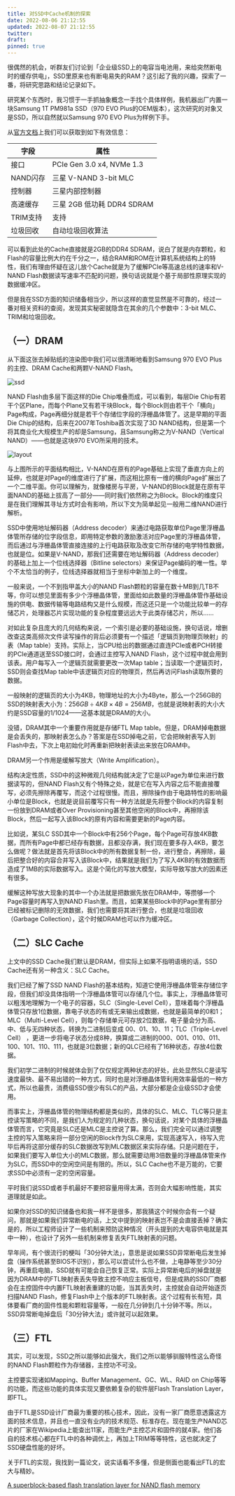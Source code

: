 ```yaml
---
title: 对SSD中Cache机制的探索
date: 2022-08-06 21:12:55
updated: 2022-08-07 21:12:55
twitter: 
draft: 
pinned: true
---
```


很偶然的机会，听群友们讨论到「企业级SSD上的电容当电池用，来给突然断电时的缓存供电」，SSD里原来也有断电易失的RAM？这引起了我的兴趣，探索了一番，将研究思路和结论记录如下。

研究某个东西时，我习惯于一手抓抽象概念一手找个具体样例，我机器出厂内置一块Samsung 1T PM981a SSD（970 EVO Plus的OEM版本），这次研究的对象又是SSD，所以自然就以Samsung 970 EVO Plus为样例下手。

从[官方文档](https://www.samsung.com/cn/memory-storage/nvme-ssd/970-evo-plus-nvme-m-2-2tb-mz-v7s2t0bw/)上我们可以获取到如下有效信息：

| **字段** | **属性**                   |
| -------- | -------------------------- |
| 接口     | PCIe Gen 3.0 x4, NVMe 1.3  |
| NAND闪存 | 三星 V-NAND 3-bit MLC      |
| 控制器   | 三星内部控制器             |
| 高速缓存 | 三星 2GB 低功耗 DDR4 SDRAM |
| TRIM支持 | 支持                       |
| 垃圾回收 | 自动垃圾回收算法           |

可以看到此处的Cache直接就是2GB的DDR4 SDRAM，说白了就是内存颗粒，和Flash的容量比例大约在千分之一，结合RAM和ROM在计算机系统结构上的特性，我们有理由怀疑在这儿放个Cache就是为了缓解PCIe等高速总线的速率和V-NAND Flash数据读写速率不匹配的问题，换句话说就是个基于局部性原理实现的数据缓冲区。

但是我在SSD方面的知识储备相当少，所以这样的直觉显然是不可靠的，经过一番对相关资料的查阅，发现其实秘密就隐含在其余的几个参数中：3-bit MLC、TRIM和垃圾回收。

## （一）DRAM

从下面这张去掉贴纸的渲染图中我们可以很清晰地看到Samsung 970 EVO Plus的主控、DRAM Cache和两颗V-NAND Flash。

![ssd](images/Samsung_970_EVO_Plus_NVMe_SSD.jpg)

NAND Flash由多层下面这样的Die Chip堆叠而成，可以看到，每层Die Chip有若干个区Plane，而每个Plane又有若干块Block，每个Block则由若干个「横向」Page构成，Page再细分就是若干个存储位字段的浮栅晶体管了。这是早期的平面Die Chip的结构，后来在2007年Toshiba首次实现了3D NAND结构，但是第一个将其商业化大规模生产的却是Samsung，且Samsung称之为V-NAND（Vertical NAND）——也就是这块970 EVO所采用的技术。

![layout](images/nand-flash-die-layout.png)

与上图所示的平面结构相比，V-NAND在原有的Page基础上实现了垂直方向上的延伸，也就是对Page的维度进行了扩展，而这相比原有一维的横向Page扩展出了一个二维平面。你可以理解为，就像楼房与平房，V-NAND的Block就是在原有平面NAND的基础上拔高了一部分——同时我们依然称之为Block。Block的维度只是在我们理解其寻址方式时会有影响，所以下文为简单起见一般用二维NAND进行解析。

SSD中使用地址解码器（Address decoder）来通过电路获取单位Page里浮栅晶体管所存储的位字段信息，即用特定参数的激励激活对应Page里的浮栅晶体管，而后通过与浮栅晶体管直接连接的上行电路获取及改变它所存储的电学特性数据，也就是位。如果是V-NAND，那我们还需要在地址解码器（Address decoder）的基础上加上一个位线选择器（Bitline selectors）来保证Page编码的唯一性。举个不太恰当的例子，位线选择器就相当于坐标中新加上的一个维度。

一般来说，一个不到指甲盖大小的NAND Flash颗粒的容量在数十MB到几TB不等，你可以想见里面有多少个浮栅晶体管，里面给如此数量的浮栅晶体管作基础设施的供电、数据传输等电路结构又是什么规模，而这还只是一个功能比较单一的存储芯片，处理器芯片实现功能的复杂程度要远远大于此类存储芯片，所以……

对如此复杂且庞大的几何结构来说，一个索引是必要的基础设施，换句话说，增删改查这类高频次文件读写操作的背后必须要有一个描述「逻辑页到物理页映射」的表（Map table）支持。实际上，当CPU给出的数据通过直连PCIe或者PCH转接的PCIe通道送至SSD接口时，会通过主控写入NAND Flash，这个过程中就会用到该表。用户每写入一个逻辑页就需要更改一次Map table；当读取一个逻辑页时，SSD则会查找Map table中该逻辑页对应的物理页，然后再访问Flash读取所要的数据。

一般映射的逻辑页的大小为4KB，物理地址的大小为4Byte，那么一个256GB的SSD的映射表大小为：$256GB÷4KB×4B = 256MB$，也就是说映射表的大小大约是SSD容量的$1/1024$——这基本就是DRAM的大小。

没错，DRAM其中一个重要作用就是存储FTL Map table。但是，DRAM掉电数据是会丢失的，那映射表怎么办？答案是在SSD掉电之前，它会把映射表写入到Flash中去，下次上电初始化时再重新把映射表读出来放在DRAM中。

DRAM另一个作用是缓解写放大（Write Amplification）。

结构决定性质，SSD中的这种微观几何结构就决定了它是以Page为单位来进行数据读写的，但NAND Flash又有个特殊之处，就是它在写入内容之后不能直接覆写，必须先擦除再覆写，而这个过程很慢。而且，擦除操作由于电路特性的影响最小单位是Block，也就是说目前覆写只有一种方法就是先将整个Block的内容复制一份放到DRAM或者Over Provisioning甚至其他空闲的Block中，再擦除该Block，然后一起写入该Block的原有内容和需要更新的Page内容。

比如说，某SLC SSD其中一个Block中有256个Page，每个Page可存放4KB数据，而所有Page中都已经存有数据，且都没存满，我们现在要多存入4KB，要怎么做呢？做法就是首先将该Block中的所有数据复制一份，进行整合，再擦除，最后把整合好的内容合并写入该Block中，结果就是我们为了写入4KB的有效数据而造成了1MB的实际数据写入。这是个简化的写放大模型，实际导致写放大的因素还有很多。

缓解这种写放大现象的其中一个办法就是把数据先放在DRAM中，等攒够一个Page容量时再写入到NAND Flash里。而且，如果某些Block中的Page里有部分已经被标记删除的无效数据，我们也需要将其进行整合，也就是垃圾回收（Garbage Collection），这个时候DRAM也可以作为缓冲区。

## （二）SLC Cache

上文中的SSD Cache我们默认是DRAM，但实际上如果不指明语境的话，SSD Cache还有另一种含义：SLC Cache。

我们已经了解了SSD NAND Flash的基本结构，知道它使用浮栅晶体管来存储位字段，但我们却没具体指明一个浮栅晶体管可以存储几个位。事实上，浮栅晶体管可以粗浅地理解为一个电子的容器，SLC（Single-Level Cell），意味着每个浮栅晶体管只存放1位数据，靠电子状态的有或无来输出成数据，也就是最简单的0和1；MLC（Multi-Level Cell），则每个存储单元可存放2位数据，电子量会分为高、中、低与无四种状态，转换为二进制后变成 00、01、10、11；TLC（Triple-Level Cell） ，更进一步将电子状态分成8种，换算成二进制的000、001、010、011、100、101、110、111，也就是3位数据；新的QLC已经有了16种状态，存放4位数据。

我们初学二进制的时候就体会到了仅仅规定两种状态的好处，此处显然SLC是读写速度最快、最不易出错的一种方式，同时也是对浮栅晶体管利用效率最低的一种方式，所以也最贵，消费级SSD很少有SLC的产品，大部分都是企业级SSD才会使用。

而事实上，浮栅晶体管的物理结构都是类似的，具体的SLC、MLC、TLC等只是主控读写策略的不同，是我们人为规定的几种状态，换句话说，对某个具体的浮栅晶体管而言，它究竟是SLC还是MLC是主控说了算。那么，我们完全可以通过调整主控的写入策略来将一部分空闲的Block作为SLC来用，实现高速写入，待写入完毕后再将这部分缓存的SLC数据改写到MLC数据区来实际存储。只是问题在于，如果我们要写入单位大小的MLC数据，那么就需要动用3倍数量的浮栅晶体管来作为SLC，而SSD中的空闲空间是有限的。所以，SLC Cache也不是万能的，它要求SSD中必须有一定的空闲容量。

平时我们说SSD或者手机最好不要把容量用得太满，否则会大幅影响性能，其实道理就是如此。

如果你对SSD的知识储备也和我一样不是很多，那我猜这个时候你会有一个疑问，那就是如果我们异常断电的话，上文中提到的映射表岂不是会直接丢掉？确实是的，所以工程师设计了一些机制来预防这种情况（开头提到的大电容供电就是其中一种），也设计了另外一些机制来修复丢失FTL映射表的问题。

早年间，有个很流行的梗叫「30分钟大法」，意思是说如果SSD异常断电后发生掉盘（操作系统甚至BIOS不识别），那么可以尝试什么也不做，上电静等至少30分钟，再重启电脑，SSD就有可能会自己恢复正常。实际上异常断电后的掉盘就是因为DRAM中的FTL映射表丢失导致主控不响应主板信号，但是成熟的SSD厂商都会在主控固件中内置FTL映射表重建的功能，当其丢失时，主控就会自动开始逐页扫描NAND Flash，修复Flash中上个版本的FTL映射表。这个过程有长有短，具体要看厂商的固件性能和颗粒容量等，一般在几分钟到几十分钟不等。所以，SSD异常断电掉盘后「30分钟大法」或许就可以起效果。

## （三）FTL

其实，可以发现，SSD之所以能够如此强大，我们之所以能够驯服特性这么奇怪的NAND Flash颗粒作为存储器，主控功不可没。

主控要实现诸如Mapping、Buffer Management、GC、WL、RAID on Chip等等的功能，而这些功能的具体实现又要依赖复杂的软件层Flash Translation Layer，即FTL。

由于FTL是SSD设计厂商最为重要的核心技术，因此，没有一家厂商愿意透露这方面的技术信息，并且也一直没有业内的技术规范、标准存在。现在能生产NAND芯片的厂家在Wikipedia上能查出11家，而能生产主控芯片和固件的就4家。他们各自的技术核心都在FTL中的各种调优上，再加上TRIM等等特性，这也就决定了SSD硬盘性能的好坏。

关于FTL的实现，我找到一篇论文，说实话看不多懂，但是侧面也能看出FTL的宏大与精妙。

[A superblock-based flash translation layer for NAND flash memory](https://dl.acm.org/doi/abs/10.1145/1176887.1176911)



